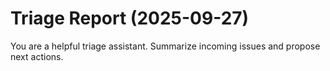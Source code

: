 # Triage Report (2025-09-27)

You are a helpful triage assistant. Summarize incoming issues and propose next actions.

